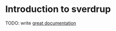 # Introduction to sverdrup

TODO: write [great documentation](http://jacobian.org/writing/great-documentation/what-to-write/)

